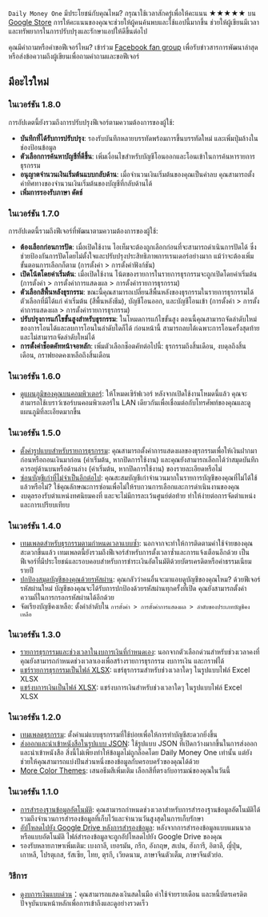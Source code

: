 
`Daily Money One` มีประโยชน์กับคุณไหม? กรุณาใช้เวลาสักครู่เพื่อให้คะแนน ★★★★★ บน [Google Store](https://play.google.com/store/apps/details?id=com.colaorange.dailymoneyone) การให้คะแนนของคุณจะช่วยให้ผู้คนค้นพบและใช้แอปนี้มากขึ้น ช่วยให้ผู้เขียนมีเวลาและทรัพยากรในการปรับปรุงและรักษาแอปให้ดีขึ้นต่อไป

คุณมีคำถามหรือคำขอฟีเจอร์ไหม? เข้าร่วม [Facebook fan group](https://www.facebook.com/colaorange.daily.money) เพื่อรับข่าวสารการพัฒนาล่าสุด หรือส่งข้อความถึงผู้เขียนเพื่อถามคำถามและขอฟีเจอร์

## มีอะไรใหม่

### ในเวอร์ชัน 1.8.0
การอัปเดตนี้ยังรวมถึงการปรับปรุงฟีเจอร์ตามความต้องการของผู้ใช้:
* **บันทึกที่ได้รับการปรับปรุง**: รองรับบันทึกหลายบรรทัดพร้อมการขึ้นบรรทัดใหม่ และเพิ่มปุ่มล้างในช่องป้อนข้อมูล
* **ตัวเลือกการค้นหาบัญชีที่ดีขึ้น**: เพิ่มเงื่อนไขสำหรับบัญชีโอนออกและโอนเข้าในการค้นหารายการธุรกรรม
* **อนุญาตจำนวนเงินเริ่มต้นแบบกลับด้าน**: เมื่อจำนวนเงินเริ่มต้นของคุณเป็นค่าลบ คุณสามารถตั้งค่าทิศทางของจำนวนเงินเริ่มต้นของบัญชีที่กลับด้านได้
* **เพิ่มการรองรับภาษา ดัตช์**

### ในเวอร์ชัน 1.7.0
การอัปเดตนี้รวมถึงฟีเจอร์ที่พัฒนาตามความต้องการของผู้ใช้:
* **ต้องเลือกก่อนการปัด**: เมื่อเปิดใช้งาน ไอเท็มจะต้องถูกเลือกก่อนที่จะสามารถดำเนินการปัดได้ ซึ่งช่วยป้องกันการปัดโดยไม่ตั้งใจและปรับปรุงประสิทธิภาพการเรนเดอร์อย่างมาก แม้ว่าจะต้องเพิ่มขั้นตอนการเลือกก็ตาม (การตั้งค่า > การตั้งค่าฟังก์ชัน)
* **เปิดโน้ตโดยค่าเริ่มต้น**: เมื่อเปิดใช้งาน โน้ตของรายการในรายการธุรกรรมจะถูกเปิดโดยค่าเริ่มต้น (การตั้งค่า > การตั้งค่าการแสดงผล > การตั้งค่ารายการธุรกรรม)
* **ตัวเลือกสีพื้นหลังธุรกรรม**: ขณะนี้คุณสามารถเปลี่ยนสีพื้นหลังของธุรกรรมในรายการธุรกรรมได้ ตัวเลือกที่มีได้แก่ ค่าเริ่มต้น (สีพื้นหลังธีม), บัญชีโอนออก, และบัญชีโอนเข้า (การตั้งค่า > การตั้งค่าการแสดงผล > การตั้งค่ารายการธุรกรรม)
* **ปรับปรุงการแก้ไขขั้นสูงสำหรับธุรกรรม**: ในโหมดการแก้ไขขั้นสูง ตอนนี้คุณสามารถจัดลำดับใหม่ของการโอนได้และลบการโอนในลำดับใดก็ได้ ก่อนหน้านี้ สามารถลบได้เฉพาะการโอนครั้งสุดท้าย และไม่สามารถจัดลำดับใหม่ได้
* **การตั้งค่าช็อตคัทหน้าจอหลัก**: เพิ่มตัวเลือกช็อตคัทต่อไปนี้: ธุรกรรมถึงสิ้นเดือน, งบดุลถึงสิ้นเดือน, กราฟยอดคงเหลือถึงสิ้นเดือน

### ในเวอร์ชัน 1.6.0
* [ดูแผนภูมิของคุณบนคอมพิวเตอร์](https://youtu.be/Ag8cqg9gzi0): ให้โหมดเซิร์ฟเวอร์ หลังจากเปิดใช้งานโหมดนี้แล้ว คุณจะสามารถใช้เบราว์เซอร์บนคอมพิวเตอร์ใน LAN เดียวกันเพื่อเชื่อมต่อกับโทรศัพท์ของคุณและดูแผนภูมิที่ละเอียดมากขึ้น

### ในเวอร์ชัน 1.5.0
* [ตั้งค่ารูปแบบสำหรับรายการธุรกรรม](https://youtu.be/TzQj2pY6sWs): คุณสามารถตั้งค่าการแสดงผลของธุรกรรมเพื่อให้เงินฝากมาก่อนหรือถอนเงินมาก่อน (ค่าเริ่มต้น, หากปิดการใช้งาน) และคุณยังสามารถเลือกได้ว่าสมุดบันทึกควรอยู่ด้านบนหรือด้านล่าง (ค่าเริ่มต้น, หากปิดการใช้งาน) ของรายละเอียดหรือไม่
* [ซ่อนบัญชีเก่าที่ไม่จำเป็นอีกต่อไป](https://youtu.be/nKq7Mh_2nQA): คุณสะสมบัญชีเก่าจำนวนมากในรายการบัญชีของคุณที่ไม่ได้ใช้แล้วหรือไม่? ใช้คุณลักษณะการซ่อนเพื่อไม่ให้รบกวนการเลือกและการดำเนินงานของคุณ
* งบดุลรองรับตำแหน่งทศนิยมคงที่ และจะไม่มีการละเว้นศูนย์ต่อท้าย ทำให้ง่ายต่อการจัดตำแหน่งและการเปรียบเทียบ

### ในเวอร์ชัน 1.4.0
* [เทมเพลตสำหรับธุรกรรมตามกำหนดเวลาแบบซ้ำ](https://youtu.be/TzQj2pY6sWs): นอกจากจะทำให้การติดตามค่าใช้จ่ายของคุณสะดวกขึ้นแล้ว เทมเพลตนี้ยังรวมถึงฟีเจอร์สำหรับการตั้งเวลาซ้ำและการแจ้งเตือนอีกด้วย เป็นฟีเจอร์ที่มีประโยชน์และรอบคอบสำหรับการชำระเงินอัตโนมัติด้วยบัตรเครดิตหรือค่าธรรมเนียมรายปี
* [ปกป้องสมุดบัญชีของคุณด้วยรหัสผ่าน](https://youtu.be/peoYqNG_4pk): คุณกลัวว่าคนอื่นจะมาแอบดูบัญชีของคุณไหม? ด้วยฟีเจอร์รหัสผ่านใหม่ บัญชีของคุณจะได้รับการปกป้องด้วยรหัสผ่านทุกครั้งที่เปิด คุณยังสามารถตั้งค่าความถี่ในการกรอกรหัสผ่านได้อีกด้วย
* จัดเรียงบัญชีคงเหลือ: ตั้งค่าลำดับใน `การตั้งค่า > การตั้งค่าการแสดงผล > ลำดับของประเภทบัญชีคงเหลือ`

### ในเวอร์ชัน 1.3.0
* [รายการธุรกรรมและช่วงเวลาในงบการเงินที่กำหนดเอง](https://youtu.be/O7EcLN82qIU): นอกจากตัวเลือกด่วนสำหรับช่วงเวลาคงที่ คุณยังสามารถกำหนดช่วงเวลาเองเพื่อสร้างรายการธุรกรรม งบการเงิน และกราฟได้
* [แชร์รายการธุรกรรมเป็นไฟล์ XLSX](https://youtu.be/Bf7j39fsCSc): แชร์ธุรกรรมสำหรับช่วงเวลาใดๆ ในรูปแบบไฟล์ Excel XLSX
* [แชร์งบการเงินเป็นไฟล์ XLSX](https://youtu.be/kpxJxNsButA): แชร์งบการเงินสำหรับช่วงเวลาใดๆ ในรูปแบบไฟล์ Excel XLSX

### ในเวอร์ชัน 1.2.0
* [เทมเพลตธุรกรรม](https://youtu.be/CtfJ5BecZfY): ตั้งค่าแม่แบบธุรกรรมที่ใช้บ่อยเพื่อให้การทำบัญชีสะดวกยิ่งขึ้น
* [ส่งออกและนำเข้าหนังสือในรูปแบบ JSON](https://youtu.be/bHGEH7zcj78): ใช้รูปแบบ JSON ที่เปิดกว้างมากขึ้นในการส่งออกและนำเข้าหนังสือ สิ่งนี้ไม่เพียงทำให้ข้อมูลไม่ถูกล็อคโดย Daily Money One เท่านั้น แต่ยังช่วยให้คุณสามารถแบ่งปันส่วนหนึ่งของข้อมูลกับครอบครัวของคุณได้ด้วย
* [More Color Themes](https://youtu.be/3Yw7m2AOvfc): เสนอธีมสีเพิ่มเติม เลือกสีที่ตรงกับอารมณ์ของคุณในวันนี้

### ในเวอร์ชัน 1.1.0
* [การสำรองฐานข้อมูลอัตโนมัติ](https://youtube.com/shorts/dWePWDncx0k): คุณสามารถกำหนดช่วงเวลาสำหรับการสำรองฐานข้อมูลอัตโนมัติได้ รวมถึงจำนวนการสำรองข้อมูลที่เก็บไว้และจำนวนวันสูงสุดในการเก็บรักษา
* [อัปโหลดไปยัง Google Drive หลังการสำรองข้อมูล](https://youtu.be/hOJdtKElLuw): หลังจากการสำรองข้อมูลแบบแมนนวลหรือแบบอัตโนมัติ ไฟล์สำรองข้อมูลจะถูกอัปโหลดไปยัง Google Drive ของคุณ
* รองรับหลายภาษาเพิ่มเติม: เบงกาลี, เยอรมัน, กรีก, อังกฤษ, สเปน, ฮังการี, อิตาลี, ญี่ปุ่น, เกาหลี, โปรตุเกส, รัสเซีย, ไทย, ตุรกี, เวียดนาม, ภาษาจีนตัวเต็ม, ภาษาจีนตัวย่อ.

### วิธีการ
 * [ดูงบการเงินแบบด่วน](https://youtu.be/66tJxSrI_vQ)：คุณสามารถแสดงเงินสดในมือ ค่าใช้จ่ายรายเดือน และหนี้บัตรเครดิตปัจจุบันบนหน้าหลักเพื่อการเข้าถึงและดูอย่างรวดเร็ว